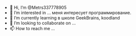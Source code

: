 - 👋 Hi, I’m @Metrs337778905
- 👀 I’m interested in ... меня интересует программирование.
- 🌱 I’m currently learning в школе  GeekBrains, koodland
- 💞️ I’m looking to collaborate on ...
- 📫 How to reach me ...

<!---
Metrs337778905/Metrs337778905 is a ✨ special ✨ repository because its `README.md` (this file) appears on your GitHub profile.
You can click the Preview link to take a look at your changes.
--->
